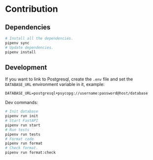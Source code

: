 # Contribution

## Dependencies
```bash
# Install all the dependencies.
pipenv sync
# Update dependencies.
pipenv install
```

## Development

If you want to link to Postgresql, create the `.env` file and set the `DATABASE_URL` environment variable in it, example:

```env
DATABASE_URL=postgresql+psycopg://username:password@host/database
```

Dev commands:
```bash
# Init database
pipenv run init
# Start FastAPI
pipenv run start
# Run tests
pipenv run tests
# Format code
pipenv run format
# Check format.
pipenv run format:check
```
